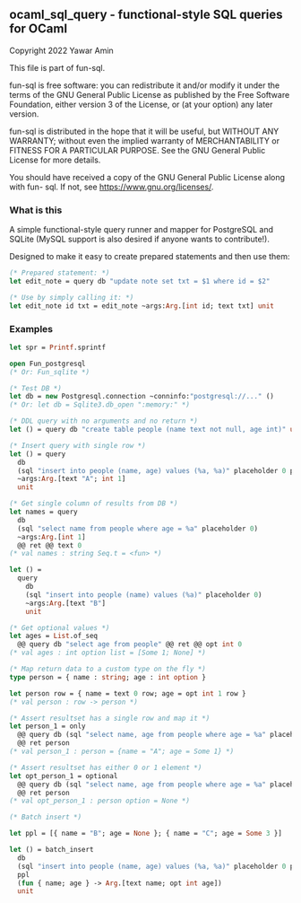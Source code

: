 ## ocaml_sql_query - functional-style SQL queries for OCaml

Copyright 2022 Yawar Amin

This file is part of fun-sql.

fun-sql is free software: you can redistribute it and/or modify it under the
terms of the GNU General Public License as published by the Free Software
Foundation, either version 3 of the License, or (at your option) any later
version.

fun-sql is distributed in the hope that it will be useful, but WITHOUT ANY
WARRANTY; without even the implied warranty of MERCHANTABILITY or FITNESS FOR A
PARTICULAR PURPOSE. See the GNU General Public License for more details.

You should have received a copy of the GNU General Public License along with fun-
sql. If not, see <https://www.gnu.org/licenses/>.

### What is this

A simple functional-style query runner and mapper for PostgreSQL and SQLite
(MySQL support is also desired if anyone wants to contribute!).

Designed to make it easy to create prepared statements and then use them:

```ocaml
(* Prepared statement: *)
let edit_note = query db "update note set txt = $1 where id = $2"

(* Use by simply calling it: *)
let edit_note id txt = edit_note ~args:Arg.[int id; text txt] unit
```

### Examples

```ocaml
let spr = Printf.sprintf

open Fun_postgresql
(* Or: Fun_sqlite *)

(* Test DB *)
let db = new Postgresql.connection ~conninfo:"postgresql://..." ()
(* Or: let db = Sqlite3.db_open ":memory:" *)

(* DDL query with no arguments and no return *)
let () = query db "create table people (name text not null, age int)" unit

(* Insert query with single row *)
let () = query
  db
  (sql "insert into people (name, age) values (%a, %a)" placeholder 0 placeholder 1)
  ~args:Arg.[text "A"; int 1]
  unit

(* Get single column of results from DB *)
let names = query
  db
  (sql "select name from people where age = %a" placeholder 0)
  ~args:Arg.[int 1]
  @@ ret @@ text 0
(* val names : string Seq.t = <fun> *)

let () =
  query
    db
    (sql "insert into people (name) values (%a)" placeholder 0)
    ~args:Arg.[text "B"]
    unit

(* Get optional values *)
let ages = List.of_seq
  @@ query db "select age from people" @@ ret @@ opt int 0
(* val ages : int option list = [Some 1; None] *)

(* Map return data to a custom type on the fly *)
type person = { name : string; age : int option }

let person row = { name = text 0 row; age = opt int 1 row }
(* val person : row -> person *)

(* Assert resultset has a single row and map it *)
let person_1 = only
  @@ query db (sql "select name, age from people where age = %a" placeholder 0) ~args:Arg.[int 1]
  @@ ret person
(* val person_1 : person = {name = "A"; age = Some 1} *)

(* Assert resultset has either 0 or 1 element *)
let opt_person_1 = optional
  @@ query db (sql "select name, age from people where age = %a" placeholder 0) ~args:Arg.[int 2]
  @@ ret person
(* val opt_person_1 : person option = None *)

(* Batch insert *)

let ppl = [{ name = "B"; age = None }; { name = "C"; age = Some 3 }]

let () = batch_insert
  db
  (sql "insert into people (name, age) values (%a, %a)" placeholder 0 placeholder 1)
  ppl
  (fun { name; age } -> Arg.[text name; opt int age])
  unit
```
